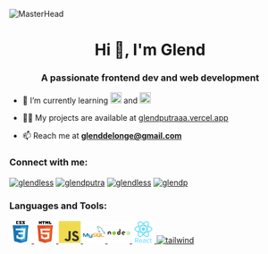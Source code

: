 ![MasterHead](https://images5.alphacoders.com/102/1022332.jpg)

<h1 align="center">Hi 👋, I'm Glend</h1>
<h3 align="center">A passionate frontend dev and web development</h3>

- 🌱 I’m currently learning <a href="https://react.dev/" target="_blank"><img src="https://www.svgrepo.com/show/374032/reactjs.svg" width="20" height="20"></a> and <a href="https://astro.build/" target="_blank"><img src="https://www.svgrepo.com/show/373446/astro.svg" width="20" height="20"></a>
  

- 👨‍💻 My projects are available at [glendputraaa.vercel.app](glendputraaa.vercel.app)

- 📫 Reach me at **glenddelonge@gmail.com**

<h3 align="left">Connect with me:</h3>
<p align="left">
<a href="https://twitter.com/glendless" target="blank"><img align="center" src="https://raw.githubusercontent.com/rahuldkjain/github-profile-readme-generator/master/src/images/icons/Social/twitter.svg" alt="glendless" height="30" width="40" /></a>
<a href="https://linkedin.com/in/glendputra" target="blank"><img align="center" src="https://raw.githubusercontent.com/rahuldkjain/github-profile-readme-generator/master/src/images/icons/Social/linked-in-alt.svg" alt="glendputra" height="30" width="40" /></a>
<a href="https://dribbble.com/glendless" target="blank"><img align="center" src="https://raw.githubusercontent.com/rahuldkjain/github-profile-readme-generator/master/src/images/icons/Social/dribbble.svg" alt="glendless" height="30" width="40" /></a>
<a href="https://www.behance.net/glendp" target="blank"><img align="center" src="https://raw.githubusercontent.com/rahuldkjain/github-profile-readme-generator/master/src/images/icons/Social/behance.svg" alt="glendp" height="30" width="40" /></a>
</p>

<h3 align="left">Languages and Tools:</h3>
<p align="left"> <a href="https://www.w3schools.com/css/" target="_blank" rel="noreferrer"> <img src="https://raw.githubusercontent.com/devicons/devicon/master/icons/css3/css3-original-wordmark.svg" alt="css3" width="40" height="40"/> </a> <a href="https://www.w3.org/html/" target="_blank" rel="noreferrer"> <img src="https://raw.githubusercontent.com/devicons/devicon/master/icons/html5/html5-original-wordmark.svg" alt="html5" width="40" height="40"/> </a> <a href="https://developer.mozilla.org/en-US/docs/Web/JavaScript" target="_blank" rel="noreferrer"> <img src="https://raw.githubusercontent.com/devicons/devicon/master/icons/javascript/javascript-original.svg" alt="javascript" width="40" height="40"/> </a> <a href="https://www.mysql.com/" target="_blank" rel="noreferrer"> <img src="https://raw.githubusercontent.com/devicons/devicon/master/icons/mysql/mysql-original-wordmark.svg" alt="mysql" width="40" height="40"/> </a> <a href="https://nodejs.org" target="_blank" rel="noreferrer"> <img src="https://raw.githubusercontent.com/devicons/devicon/master/icons/nodejs/nodejs-original-wordmark.svg" alt="nodejs" width="40" height="40"/> </a> <a href="https://reactjs.org/" target="_blank" rel="noreferrer"> <img src="https://raw.githubusercontent.com/devicons/devicon/master/icons/react/react-original-wordmark.svg" alt="react" width="40" height="40"/> </a> <a href="https://tailwindcss.com/" target="_blank" rel="noreferrer"> <img src="https://www.vectorlogo.zone/logos/tailwindcss/tailwindcss-icon.svg" alt="tailwind" width="40" height="40"/> </a> </p>

